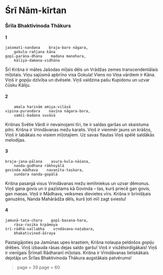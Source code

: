 # Śrī Nām-kīrtan

### Šrīla Bhaktivinoda Thākurs

#### 1

    jaśomatī-nandana    braja-baro nāgara,
        gokula-rañjana kāna
    gopī-parāṇa-dhana    madana manohara,
        kālīya-damana-vidhāna

Šrī Krišna ir mātes Jašodas mīļais dēls un Vrādžas zemes transcendentālais mīļotais. Viņu sajūsmā apbrīno visa Gokula! Viens no Viņa vārdiem ir Kāna. Viņš ir *gopiju* dzīvība un dvēsele. Viņš valdzina pašu Kupidonu un uzvar čūsku Kāliju.

#### 2

        amala harinām amiya-vilāsā
    vipina-purandara    navīna nāgara-bora,
        vaṁśī-badana suvāsā

Krišnas Svētie Vārdi ir nevainojami tīri, tie ir saldas garšas un skaistuma pilni. Krišna ir Vrindāvanas mežu karalis. Viņš ir vienmēr jauns un krāšņs, Viņš ir labākais no visiem mīļotajiem. Uz savas flautas Viņš spēlē saldākās melodijas.

#### 3

    braja-jana-pālana    asura-kula-nāśana,
        nanda-godhana rākhoyālā
    govinda mādhava    navanīta-taṣkara, 
        sundara nanda-gopālā

Krišna pasargā visus Vrindāvanas mežu iemītniekus un uzvar dēmonus. Viņš gana govis un ir pazīstams kā Govinda – tas, kurš priecē gan govis, gan maņas. Viņš ir Mādhava, veiksmes dievietes vīrs. Krišna ir brīnišķais ganuzēns, Nanda Mahārādža dēls, kurš ļoti mīl zagt sviestu!

#### 4

    jamunā-taṭa-chara    gopī-basana-hara,
        rāsa-rasika kṛpāmoya
    śrī-rādhā-vallabha    vṛndāvana-naṭabara,
        bhakativinod-āśraya

Pastaigājoties pa Jamūnas upes krastiem, Krišna nolaupa peldošos *gopiju* drēbes. Viņš izbauda rāsas dejas saldo garšu! Viņš ir visžēlsirdīgākais! Viņš ir vienīgais Šrīmatī Rādharanī mīļotais. Krišna ir Vrindāvanas lieliskākais dejotājs un Šrīlas Bhaktivinoda Thākura augstākais patvērums!


> page = 39
> page = 60
